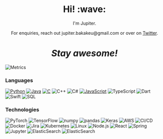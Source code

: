 <h1 align='center'> Hi! :wave:</h1>
<p align='center'>
I'm Jupiter.
</p>
<p align='center'>For enquiries, reach out jupiter.bakakeu@gmail.com or over on <a href="https://twitter.com/JBakakeu">Twitter</a>.</p>

<h1 align='center'><i>Stay awesome!</i></h1>


![Metrics](https://metrics.lecoq.io/jupiterbak?template=classic&config.timezone=Europe%2FBerlin&config.animated=true)

<!--
**jupiterbak/jupiterbak** is a ✨ _special_ ✨ repository because its `README.md` (this file) appears on your GitHub profile.
### Hi there 👋
Here are some ideas to get you started:

- 🔭 I’m currently working on ...
- 🌱 I’m currently learning ...
- 👯 I’m looking to collaborate on ...
- 🤔 I’m looking for help with ...
- 💬 Ask me about ...
- 📫 How to reach me: ...
- 😄 Pronouns: ...
- ⚡ Fun fact: ...

### My Stats
![Jupiter's github stats](https://github-readme-stats.vercel.app/api?username=jupiterbak&show_icons=true&theme=radical)
-->

### Languages

[![Python](https://img.shields.io/badge/-Python-000?&logo=python)](https://github.com/jupiterbak?tab=repositories&q=&type=&language=python)
[![Java](https://img.shields.io/badge/-Java-000?&logo=Java&logoColor=007396)](https://github.com/jupiterbak?tab=repositories&q=&type=&language=java)
[![C](https://img.shields.io/badge/-C-000?&logo=C)](https://github.com/jupiterbak?tab=repositories&q=&type=&language=c)
![C++](https://img.shields.io/badge/-C++-000?&logo=c%2b%2b&logoColor=00599C)
![C#](https://img.shields.io/badge/c%23%20-000?logo=c-sharp&logoColor=green)
[![JavaScript](https://img.shields.io/badge/-JavaScript-000?&logo=JavaScript&logoColor=ddc508)](https://github.com/jupiterbak?tab=repositories&q=&type=&language=javascript)
![TypeScript](https://img.shields.io/badge/-TypeScript-000?&logo=TypeScript&logoColor=007ACC)
![Dart](https://img.shields.io/badge/dart-000?&logo=dart&logoColor=230175C2) 
![Swift](https://img.shields.io/badge/-Swift-000?&logo=Swift)
![SQL](https://img.shields.io/badge/-SQL-000?&logo=MySQL&logoColor=4479A1)

### Technologies

![PyTorch](https://img.shields.io/badge/PyTorch-000?&logo=PyTorch&logoColor=23EE4C2C)
![TensorFlow](https://img.shields.io/badge/TensorFlow-000?&logo=TensorFlow&logoColor=TensorFlow)
![numpy](https://img.shields.io/badge/numpy-000?&logo=numpy&logoColor=23013243)
![pandas](https://img.shields.io/badge/pandas-000?&logo=pandas&logoColor=23150458)
![Keras](https://img.shields.io/badge/Keras-000?&logo=Keras&logoColor=23D00000)
![AWS](https://img.shields.io/badge/-AWS-000?&logo=Amazon-AWS&logoColor=FF9900)
![CI/CD](https://img.shields.io/badge/-CI%2FCD-000?&logo=CircleCI&logoColor=888)
![Docker](https://img.shields.io/badge/-Docker-000?&logo=Docker)
![Jira](https://img.shields.io/badge/-Jira-000?&logo=Jira-Software&logoColor=0052CC)
![Kubernetes](https://img.shields.io/badge/-Kubernetes-000?&logo=Kubernetes)
![Linux](https://img.shields.io/badge/-Linux-000?&logo=Linux&logoColor=FCC624)
![Node.js](https://img.shields.io/badge/-Node.js-000?&logo=node.js)
![React](https://img.shields.io/badge/-React-000?&logo=React)
![Spring](https://img.shields.io/badge/-Spring-000?&logo=Spring)
![Jupyter](https://img.shields.io/badge/-Jupyter-000?&logo=Jupyter&logoColor=23F37626)
![ElasticSearch](https://img.shields.io/badge/-ElasticSearch-000?&logo=elasticsearch&logoColor=005571)
![ElasticSearch](https://img.shields.io/badge/Flutter-000?&logo=Flutter&logoColor=2302569B)

